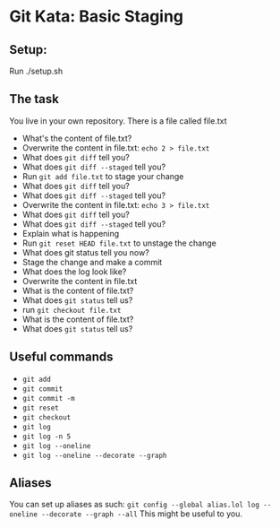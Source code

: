 # Git Kata: Basic Staging
## Setup:
Run ./setup.sh

## The task
You live in your own repository. There is a file called file.txt

- What's the content of file.txt?
- Overwrite the content in file.txt: `echo 2 > file.txt`
- What does `git diff` tell you?
- What does `git diff --staged` tell you?
- Run `git add file.txt` to stage your change
- What does `git diff` tell you?
- What does `git diff --staged` tell you?
- Overwrite the content in file.txt: `echo 3 > file.txt`
- What does `git diff` tell you?
- What does `git diff --staged` tell you?
- Explain what is happening
- Run `git reset HEAD file.txt` to unstage the change
- What does git status tell you now?
- Stage the change and make a commit
- What does the log look like?
- Overwrite the content in file.txt
- What is the content of file.txt?
- What does `git status` tell us?    
- run `git checkout file.txt`
- What is the content of file.txt?
- What does `git status` tell us?
          
                           

## Useful commands
- `git add`
- `git commit`
- `git commit -m`
- `git reset`
- `git checkout`        
- `git log`
- `git log -n 5`
- `git log --oneline`
- `git log --oneline --decorate --graph`


## Aliases
You can set up aliases as such:
`git config --global alias.lol log --oneline --decorate --graph --all`
This might be useful to you.
